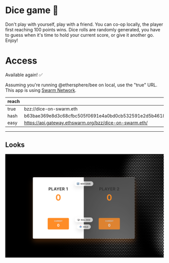 # Dice game 🎲

Don't play with yourself, play with a friend. You can co-op locally, the player first reaching 100 points wins. Dice rolls are randomly generated, you have to guess when it's time to hold your current score, or give it another go.
Enjoy!

# Access

Available again! ✅

Assuming you're running @ethersphere/bee on local, use the "true" URL. <br>
This app is using [Swarm Network](https://github.com/ethersphere/).

| reach |                                                                  |
| ----- | ---------------------------------------------------------------- |
| true  | bzz://dice-on-swarm.eth                                          |
| hash  | b63bae369e8d3c68cfbc505f0691e4a0bd0cb532591e2d5b4618a5bd57bccaf7 |
| easy  | https://api.gateway.ethswarm.org/bzz/dice-on-swarm.eth/          |

---

## Looks

![](./assets/source/sneakpeak.png)

[def]: https://gateway.ethswarm.org/
